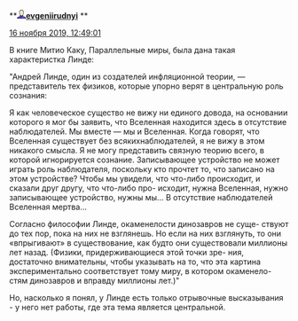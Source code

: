 **[![userinfo_v8.png](../_resources/userinfo_v8-1.png)](https://evgeniirudnyi.livejournal.com/profile)[**evgeniirudnyi**](https://evgeniirudnyi.livejournal.com/)  **<div style="display: none;">·</div>

[16 ноября 2019, 12:49:01](https://berezka-berezka.livejournal.com/10844.html?thread=17500#t17500)<div style="display: none;">·</div>

В книге Митио Каку, Параллельные миры, была дана такая характеристка Линде:

"Андрей Линде, один из создателей инфляционной теории, — представитель тех физиков, которые упорно верят в центральную роль сознания:

Я как человеческое существо не вижу ни единого довода, на основании которого я мог бы заявить, что Вселенная находится здесь в отсутствие наблюдателей. Мы вместе — мы и Вселенная. Когда говорят, что Вселенная существует без всякихнаблюдателей, я не вижу в этом никакого смысла. Я не могу представить связную теорию всего, в которой игнорируется сознание. Записывающее устройство не может играть роль наблюдателя, поскольку кто прочтет то, что записано на этом устройстве? Чтобы мы увидели, что что-либо происходит, и сказали друг другу, что что-либо про- исходит, нужна Вселенная, нужно записывающее устройство, нужны мы... В отсутствие наблюдателей Вселенная мертва...

Согласно философии Линде, окаменелости динозавров не суще- ствуют до тех пор, пока на них не взглянешь. Но если на них взглянуть, то они «впрыгивают» в существование, как будто они существовали миллионы лет назад. (Физики, придерживающиеся этой точки зре- ния, достаточно внимательны, чтобы указывать на то, что эта картина экспериментально соответствует тому миру, в котором окаменело- стям динозавров и вправду миллионы лет.)"

Но, насколько я понял, у Линде есть только отрывочные высказывания - у него нет работы, где эта тема является центральной.